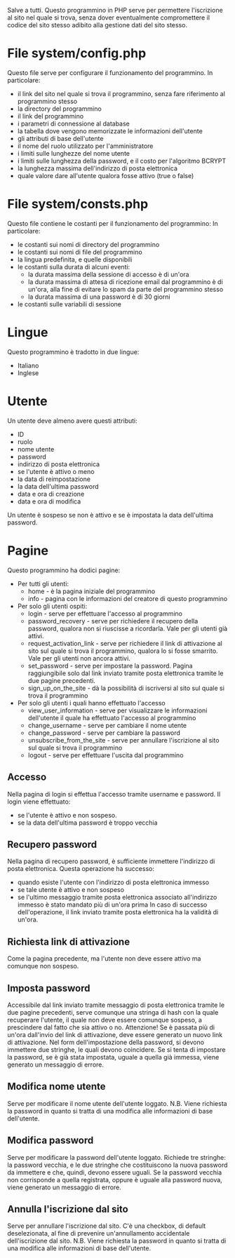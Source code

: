 Salve a tutti.
Questo programmino in PHP serve per permettere l'iscrizione al sito nel quale si trova, senza dover eventualmente compromettere il codice del sito stesso adibito alla gestione dati del sito stesso.

# File system/config.php

Questo file serve per configurare il funzionamento del programmino. In particolare:
- il link del sito nel quale si trova il programmino, senza fare riferimento al programmino stesso
- la directory del programmino
- il link del programmino
- i parametri di connessione al database
- la tabella dove vengono memorizzate le informazioni dell'utente
- gli attributi di base dell'utente
- il nome del ruolo utilizzato per l'amministratore
- i limiti sulle lunghezze del nome utente
- i limiti sulle lunghezza della password, e il costo per l'algoritmo BCRYPT
- la lunghezza massima dell'indirizzo di posta elettronica
- quale valore dare all'utente qualora fosse attivo (true o false)

# File system/consts.php

Questo file contiene le costanti per il funzionamento del programmino: In particolare:
- le costanti sui nomi di directory del programmino
- le costanti sui nomi di file del programmino
- la lingua predefinita, e quelle disponibili
- le costanti sulla durata di alcuni eventi:
  - la durata massima della sessione di accesso è di un'ora
  - la durata massima di attesa di ricezione email dal programmino è di un'ora, alla fine di evitare lo spam da parte del programmino stesso
  - la durata massima di una password è di 30 giorni
- le costanti sulle variabili di sessione

# Lingue

Questo programmino è tradotto in due lingue:
- Italiano
- Inglese

# Utente

Un utente deve almeno avere questi attributi:
- ID
- ruolo
- nome utente
- password
- indirizzo di posta elettronica
- se l'utente è attivo o meno
- la data di reimpostazione
- la data dell'ultima password
- data e ora di creazione
- data e ora di modifica

Un utente è sospeso se non è attivo e se è impostata la data dell'ultima password.

# Pagine

Questo programmino ha dodici pagine:
- Per tutti gli utenti:
  - home - è la pagina iniziale del programmino
  - info - pagina con le informazioni del creatore di questo programmino
- Per solo gli utenti ospiti:
  - login - serve per effettuare l'accesso al programmino
  - password_recovery - serve per richiedere il recupero della password, qualora non si riuscisse a ricordarla. Vale per gli utenti già attivi.
  - request_activation_link - serve per richiedere il link di attivazione al sito sul quale si trova il programmino, qualora lo si fosse smarrito. Vale per gli utenti non ancora attivi.
  - set_password - serve per impostare la password. Pagina raggiungibile solo dal link inviato tramite posta elettronica tramite le due pagine precedenti.
  - sign_up_on_the_site - dà la possibilità di iscriversi al sito sul quale si trova il programmino
- Per solo gli utenti i quali hanno effettuato l'accesso
  - view_user_information - serve per visualizzare le informazioni dell'utente il quale ha effettuato l'accesso al programmino
  - change_username - serve per cambiare il nome utente
  - change_password - serve per cambiare la password
  - unsubscribe_from_the_site - serve per annullare l'iscrizione al sito sul quale si trova il programmino
  - logout - serve per effettuare l'uscita dal programmino

## Accesso

Nella pagina di login si effettua l'accesso tramite username e password. Il login viene effettuato:
- se l'utente è attivo e non sospeso.
- se la data dell'ultima password è troppo vecchia

## Recupero password

Nella pagina di recupero password, è sufficiente immettere l'indirizzo di posta elettronica. Questa operazione ha successo:
- quando esiste l'utente con l'indirizzo di posta elettronica immesso
- se tale utente è attivo e non sospeso
- se l'ultimo messaggio tramite posta elettronica associato all'indirizzo immesso è stato mandato più di un'ora prima
In caso di successo dell'operazione, il link inviato tramite posta elettronica ha la validità di un'ora.

## Richiesta link di attivazione

Come la pagina precedente, ma l'utente non deve essere attivo ma comunque non sospeso.

## Imposta password

Accessibile dal link inviato tramite messaggio di posta elettronica tramite le due pagine precedenti, serve comunque una stringa di hash con la quale recuperare l'utente, il quale non deve essere comunque sospeso, a prescindere dal fatto che sia attivo o no.
Attenzione! Se è passata più di un'ora dall'invio del link di attivazione, deve essere generato un nuovo link di attivazione.
Nel form dell'impostazione della password, si devono immettere due stringhe, le quali devono coincidere.
Se si tenta di impostare la password, se è già stata impostata, uguale a quella già immessa, viene generato un messaggio di errore.

## Modifica nome utente

Serve per modificare il nome utente dell'utente loggato.
N.B. Viene richiesta la password in quanto si tratta di una modifica alle informazioni di base dell'utente.

## Modifica password

Serve per modificare la password dell'utente loggato.
Richiede tre stringhe: la password vecchia, e le due stringhe che costituiscono la nuova password da immettere e che, quindi, devono essere uguali. Se la password vecchia non corrisponde a quella registrata, oppure è uguale alla password nuova, viene generato un messaggio di errore. 

## Annulla l'iscrizione dal sito

Serve per annullare l'iscrizione dal sito. C'è una checkbox, di default deselezionata, al fine di prevenire un'annullamento accidentale dell'iscrizione dal sito.
N.B. Viene richiesta la password in quanto si tratta di una modifica alle informazioni di base dell'utente.
